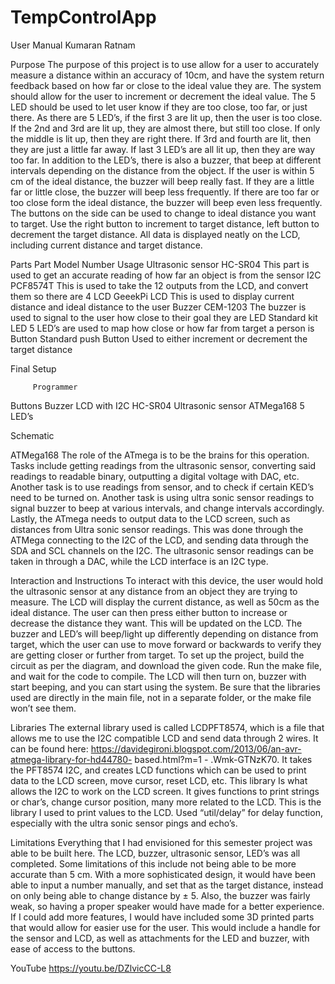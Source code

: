 # TempControlApp

User Manual Kumaran Ratnam


Purpose
The purpose of this project is to use allow for a user to accurately measure a distance within an accuracy of 10cm, and have the system return feedback based on how far or close to the ideal value they are. The system should allow for the user to increment or decrement the ideal value. The 5 LED should be used to let user know if they are too close, too far, or just there. As there are 5 LED’s, if the first 3 are lit up, then the user is too close. If the 2nd and 3rd are lit up, they are almost there, but still too close. If only the middle is lit up, then they are right there. If 3rd and fourth are lit, then they are just a little far away. If last 3 LED’s are all lit up, then they are way too far. In addition to the LED’s, there is also a buzzer, that beep at different intervals depending on the distance from the object. If the user is within 5 cm of the ideal distance, the buzzer will beep really fast. If they are a little far or little close, the buzzer will beep less frequently. If there are too far or too close form the ideal distance, the buzzer will beep even less frequently. The buttons on the side can be used to change to ideal distance you want to target. Use the right button to increment to target distance, left button to decrement the target distance. All data is displayed neatly on the LCD, including current distance and target distance.

Parts
    Part
   Model Number
      Usage
     Ultrasonic sensor
HC-SR04
  This part is used to get an accurate reading of how far an object is from the sensor
    I2C
 PCF8574T
     This is used to take the 12 outputs from the LCD, and convert them so there are 4
    LCD
 GeeekPi LCD
     This is used to display current distance and ideal distance to the user
    Buzzer
 CEM-1203
     The buzzer is used to signal to the user how close to their goal they are
    LED
   Standard kit LED
      5 LED’s are used to map how close or how far from target a person is
     Button
Standard push Button
   Used to either increment or decrement the target distance
 
Final Setup
 
         Programmer
  Buttons
Buzzer
LCD with I2C
    HC-SR04 Ultrasonic sensor
ATMega168
5 LED’s

Schematic
 
ATMega168
The role of the ATmega is to be the brains for this operation. Tasks include getting readings from the ultrasonic sensor, converting said readings to readable binary, outputting a digital voltage with DAC, etc. Another task is to use readings from sensor, and to check if certain KED’s need to be turned on. Another task is using ultra sonic sensor readings to signal buzzer to beep at various intervals, and change intervals accordingly. Lastly, the ATmega needs to output data to the LCD screen, such as distances from Ultra sonic sensor readings. This was done through the ATMega connecting to the I2C of the LCD, and sending data through the SDA and SCL channels on the I2C. The ultrasonic sensor readings can be taken in through a DAC, while the LCD interface is an I2C type.

Interaction and Instructions
To interact with this device, the user would hold the ultrasonic sensor at any distance from an object they are trying to measure. The LCD will display the current distance, as well as 50cm as the ideal distance. The user can then press either button to increase or decrease the distance they want. This will be updated on the LCD. The buzzer and LED’s will beep/light up differently depending on distance from target, which the user can use to move forward or backwards to verify they are getting closer or further from target.
To set up the project, build the circuit as per the diagram, and download the given code. Run the make file, and wait for the code to compile. The LCD will then turn on, buzzer with start beeping, and you can start using the system. Be sure that the libraries used are directly in the main file, not in a separate folder, or the make file won’t see them.

Libraries
The external library used is called LCDPFT8574, which is a file that allows me to use the I2C compatible LCD and send data through 2 wires. It can be found here: https://davidegironi.blogspot.com/2013/06/an-avr-atmega-library-for-hd44780- based.html?m=1 - .Wmk-GTNzK70. It takes the PFT8574 I2C, and creates LCD functions which can be used to print data to the LCD screen, move cursor, reset LCD, etc.
This library Is what allows the I2C to work on the LCD screen. It gives functions to print strings or char’s, change cursor position, many more related to the LCD. This is the library I used to print values to the LCD.
Used “util/delay” for delay function, especially with the ultra sonic sensor pings and echo’s.
  
Limitations
Everything that I had envisioned for this semester project was able to be built here. The LCD, buzzer, ultrasonic sensor, LED’s was all completed. Some limitations of this include not being able to be more accurate than 5 cm. With a more sophisticated design, it would have been able to input a number manually, and set that as the target distance, instead on only being able to change distance by ± 5. Also, the buzzer was fairly weak, so having a proper speaker would have made for a better experience. If I could add more features, I would have included some 3D printed parts that would allow for easier use for the user. This would include a handle for the sensor and LCD, as well as attachments for the LED and buzzer, with ease of access to the buttons.
 
YouTube
https://youtu.be/DZlvicCC-L8
 
